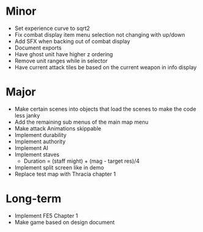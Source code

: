 # Minor
* Set experience curve to sqrt2
* Fix combat display item menu selection not changing with up/down
* Add SFX when backing out of combat display
* Document exports
* Have ghost unit have higher z ordering
* Remove unit ranges while in selector
* Have current attack tiles be based on the current weapon in info display

# Major
* Make certain scenes into objects that load the scenes to make the code less janky
* Add the remaining sub menus of the main map menu
* Make attack Animations skippable
* Implement durability
* Implement authority
* Implement AI
* Implement staves
	* Duration = (staff might) + (mag - target res)/4
* Implement split screen like in demo
* Replace test map with Thracia chapter 1

# Long-term
* Implement FE5 Chapter 1
* Make game based on design document
